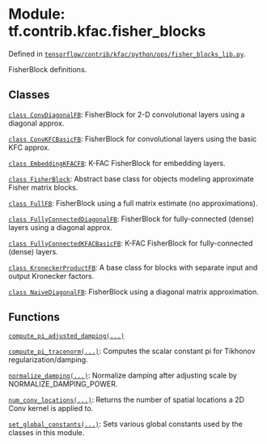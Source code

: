 <div itemscope itemtype="http://developers.google.com/ReferenceObject">
<meta itemprop="name" content="tf.contrib.kfac.fisher_blocks" />
</div>

# Module: tf.contrib.kfac.fisher_blocks



Defined in [`tensorflow/contrib/kfac/python/ops/fisher_blocks_lib.py`](https://www.tensorflow.org/code/tensorflow/contrib/kfac/python/ops/fisher_blocks_lib.py).

FisherBlock definitions.

## Classes

[`class ConvDiagonalFB`](../../../tf/contrib/kfac/fisher_blocks/ConvDiagonalFB.md): FisherBlock for 2-D convolutional layers using a diagonal approx.

[`class ConvKFCBasicFB`](../../../tf/contrib/kfac/fisher_blocks/ConvKFCBasicFB.md): FisherBlock for convolutional layers using the basic KFC approx.

[`class EmbeddingKFACFB`](../../../tf/contrib/kfac/fisher_blocks/EmbeddingKFACFB.md): K-FAC FisherBlock for embedding layers.

[`class FisherBlock`](../../../tf/contrib/kfac/fisher_blocks/FisherBlock.md): Abstract base class for objects modeling approximate Fisher matrix blocks.

[`class FullFB`](../../../tf/contrib/kfac/fisher_blocks/FullFB.md): FisherBlock using a full matrix estimate (no approximations).

[`class FullyConnectedDiagonalFB`](../../../tf/contrib/kfac/fisher_blocks/FullyConnectedDiagonalFB.md): FisherBlock for fully-connected (dense) layers using a diagonal approx.

[`class FullyConnectedKFACBasicFB`](../../../tf/contrib/kfac/fisher_blocks/FullyConnectedKFACBasicFB.md): K-FAC FisherBlock for fully-connected (dense) layers.

[`class KroneckerProductFB`](../../../tf/contrib/kfac/fisher_blocks/KroneckerProductFB.md): A base class for blocks with separate input and output Kronecker factors.

[`class NaiveDiagonalFB`](../../../tf/contrib/kfac/fisher_blocks/NaiveDiagonalFB.md): FisherBlock using a diagonal matrix approximation.

## Functions

[`compute_pi_adjusted_damping(...)`](../../../tf/contrib/kfac/fisher_blocks/compute_pi_adjusted_damping.md)

[`compute_pi_tracenorm(...)`](../../../tf/contrib/kfac/fisher_blocks/compute_pi_tracenorm.md): Computes the scalar constant pi for Tikhonov regularization/damping.

[`normalize_damping(...)`](../../../tf/contrib/kfac/fisher_blocks/normalize_damping.md): Normalize damping after adjusting scale by NORMALIZE_DAMPING_POWER.

[`num_conv_locations(...)`](../../../tf/contrib/kfac/fisher_blocks/num_conv_locations.md): Returns the number of spatial locations a 2D Conv kernel is applied to.

[`set_global_constants(...)`](../../../tf/contrib/kfac/fisher_blocks/set_global_constants.md): Sets various global constants used by the classes in this module.

